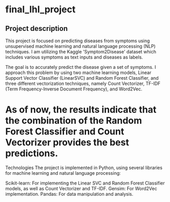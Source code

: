 # final_lhl_project

## Project description
This project is focused on predicting diseases from symptoms using unsupervised machine learning and natural language processing (NLP) techniques. I am utilizing the Kaggle 'Symptom2Disease' dataset which includes various symptoms as text inputs and diseases as labels.

The goal is to accurately predict the disease given a set of symptoms. I approach this problem by using two machine learning models, Linear Support Vector Classifier (LinearSVC) and Random Forest Classifier, and three different vectorization techniques, namely Count Vectorizer, TF-IDF (Term Frequency-Inverse Document Frequency), and Word2Vec.

# As of now, the results indicate that the combination of the Random Forest Classifier and Count Vectorizer provides the best predictions.

Technologies
The project is implemented in Python, using several libraries for machine learning and natural language processing:

Scikit-learn: For implementing the Linear SVC and Random Forest Classifier models, as well as Count Vectorizer and TF-IDF.
Gensim: For Word2Vec implementation.
Pandas: For data manipulation and analysis.
